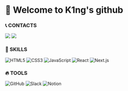 
# :crown: Welcome to K1ng's github
### :telephone_receiver: CONTACTS 
<a href="https://k1ng-dev.tistory.com"><img src="https://img.shields.io/badge/blog-blueviolet?style=flat-square"/></a> 
<a href="mailto:juhong.ahn.dev@gmail.com"><img src="https://img.shields.io/badge/juhong.ahn.dev@gmail.com-EA4335?style=flat-square&logo=gmail&logoColor=white&link=mailto:juhong.ahn.dev@gmail.com"/></a>
  
### :muscle: SKILLS
![HTML5](https://img.shields.io/badge/HTML5-E34F26?style=flat-square&logo=html5&logoColor=white)
![CSS3](https://img.shields.io/badge/CSS3-1572B6?style=flat-square&logo=css3)
![JavaScript](https://img.shields.io/badge/JavaScript-F7DF1E?style=flat-square&logo=javascript&logoColor=white)
![React](https://img.shields.io/badge/React-61DAFB?style=flat-square&logo=react&logoColor=white)
![Next.js](https://img.shields.io/badge/Next.js-000000?style=flat-square&logo=next.js&logoColor=white)


### 🔥 TOOLS

![GitHub](https://img.shields.io/badge/GitHub-181717?style=flat-square&logo=github)
![Slack](https://img.shields.io/badge/Slack-E01E5A?style=flat-square&logo=Slack)
![Notion](https://img.shields.io/badge/Notion-181717?style=flat-square&logo=Notion&logoColor=white)






